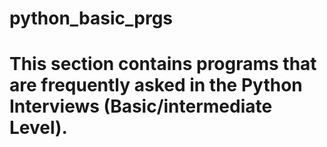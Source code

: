 # python_basic_prgs

# This section contains programs that are frequently asked in the Python Interviews (Basic/intermediate Level).
